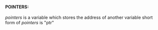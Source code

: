#### POINTERS:

*pointers* is a variable which stores the address of another variable
short form of *pointers* is "ptr"
